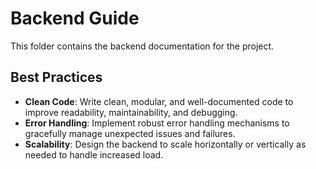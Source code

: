 # Backend Guide

This folder contains the backend documentation for the project.

## Best Practices
- **Clean Code**: Write clean, modular, and well-documented code to improve readability, maintainability, and debugging.
- **Error Handling**: Implement robust error handling mechanisms to gracefully manage unexpected issues and failures.
- **Scalability**: Design the backend to scale horizontally or vertically as needed to handle increased load.
